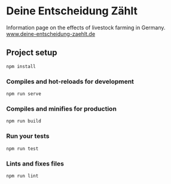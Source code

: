 # Deine Entscheidung Zählt

Information page on the effects of livestock farming in Germany. www.deine-entscheidung-zaehlt.de

## Project setup
```
npm install
```

### Compiles and hot-reloads for development
```
npm run serve
```

### Compiles and minifies for production
```
npm run build
```

### Run your tests
```
npm run test
```

### Lints and fixes files
```
npm run lint
```
